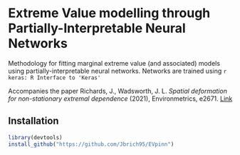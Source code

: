 #  Extreme Value modelling through Partially-Interpretable Neural Networks
Methodology for fitting marginal extreme value (and associated) models using partially-interpretable neural networks. Networks are trained using `r keras: R Interface to 'Keras' `  

Accompanies the paper Richards, J., Wadsworth, J. L. <i>Spatial deformation for non-stationary extremal dependence</i> (2021), Environmetrics, e2671. [Link](https://onlinelibrary.wiley.com/doi/full/10.1002/env.2671)
## Installation

```r
library(devtools)
install_github("https://github.com/Jbrich95/EVpinn")

```


